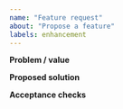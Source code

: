 ```yaml
---
name: "Feature request"
about: "Propose a feature"
labels: enhancement
---
```

**Problem / value**

**Proposed solution**

**Acceptance checks**